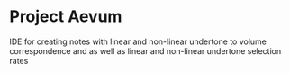 # Project Aevum
IDE for creating notes with linear and non-linear undertone to volume correspondence and as well as linear and non-linear undertone selection rates

